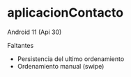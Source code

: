 # aplicacionContacto
Android 11 (Api 30)  

Faltantes  
- Persistencia del ultimo ordenamiento 
- Ordenamiento manual (swipe)

